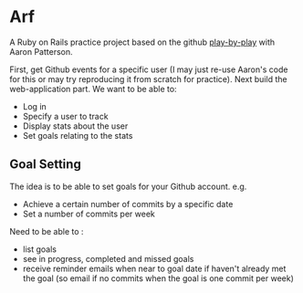 Arf
===
A Ruby on Rails practice project based on the github [play-by-play](https://peepcode.com/products/play-by-play-tenderlove-ruby-on-rails) with Aaron Patterson.

First, get Github events for a specific user (I may just re-use Aaron's code for this or may try reproducing it from scratch for practice).
Next build the web-application part. We want to be able to:
* Log in
* Specify a user to track
* Display stats about the user
* Set goals relating to the stats

Goal Setting
------------
The idea is to be able to set goals for your Github account.
e.g. 
* Achieve a certain number of commits by a specific date
* Set a number of commits per week

Need to be able to :
* list goals
* see in progress, completed and missed goals
* receive reminder emails when near to goal date if haven't already met the goal (so email if no commits when the goal is one commit per week)

